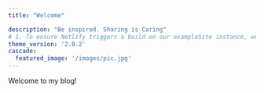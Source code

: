 ```yaml
---
title: "Welcome"

description: "Be inspired. Sharing is Caring"
# 1. To ensure Netlify triggers a build on our exampleSite instance, we need to change a file in the exampleSite directory.
theme_version: '2.8.2'
cascade:
  featured_image: '/images/pic.jpg'
---
```

Welcome to my blog!

